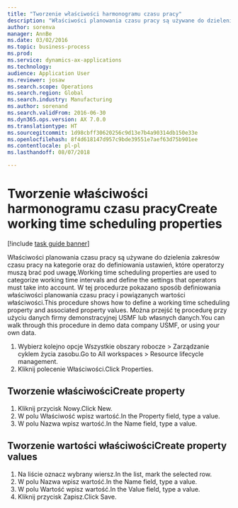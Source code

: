 ```yaml
--- 
title: "Tworzenie właściwości harmonogramu czasu pracy"
description: "Właściwości planowania czasu pracy są używane do dzielenia zakresów czasu pracy na kategorie oraz do definiowania ustawień, które operatorzy muszą brać pod uwagę."
author: sorenva
manager: AnnBe
ms.date: 03/02/2016
ms.topic: business-process
ms.prod: 
ms.service: dynamics-ax-applications
ms.technology: 
audience: Application User
ms.reviewer: josaw
ms.search.scope: Operations
ms.search.region: Global
ms.search.industry: Manufacturing
ms.author: sorenand
ms.search.validFrom: 2016-06-30
ms.dyn365.ops.version: AX 7.0.0
ms.translationtype: HT
ms.sourcegitcommit: 1d98cbff30620256c9d13e7b4a90314db150e33e
ms.openlocfilehash: 8f4d618147d957c9bde39551e7aef63d75b901ee
ms.contentlocale: pl-pl
ms.lasthandoff: 08/07/2018

---
```

# <a name="create-working-time-scheduling-properties"></a><span data-ttu-id="35d11-103">Tworzenie właściwości harmonogramu czasu pracy</span><span class="sxs-lookup"><span data-stu-id="35d11-103">Create working time scheduling properties</span></span>

[!include [task guide banner](../../includes/task-guide-banner.md)]

<span data-ttu-id="35d11-104">Właściwości planowania czasu pracy są używane do dzielenia zakresów czasu pracy na kategorie oraz do definiowania ustawień, które operatorzy muszą brać pod uwagę.</span><span class="sxs-lookup"><span data-stu-id="35d11-104">Working time scheduling properties are used to categorize working time intervals and define the settings that operators must take into account.</span></span> <span data-ttu-id="35d11-105">W tej procedurze pokazano sposób definiowania właściwości planowania czasu pracy i powiązanych wartości właściwości.</span><span class="sxs-lookup"><span data-stu-id="35d11-105">This procedure shows how to define a working time scheduling property and associated property values.</span></span> <span data-ttu-id="35d11-106">Można przejść tę procedurę przy użyciu danych firmy demonstracyjnej USMF lub własnych danych.</span><span class="sxs-lookup"><span data-stu-id="35d11-106">You can walk through this procedure in demo data company USMF, or using your own data.</span></span>

1. <span data-ttu-id="35d11-107">Wybierz kolejno opcje Wszystkie obszary robocze > Zarządzanie cyklem życia zasobu.</span><span class="sxs-lookup"><span data-stu-id="35d11-107">Go to All workspaces > Resource lifecycle management.</span></span>
2. <span data-ttu-id="35d11-108">Kliknij polecenie Właściwości.</span><span class="sxs-lookup"><span data-stu-id="35d11-108">Click Properties.</span></span>

## <a name="create-property"></a><span data-ttu-id="35d11-109">Tworzenie właściwości</span><span class="sxs-lookup"><span data-stu-id="35d11-109">Create property</span></span>
1. <span data-ttu-id="35d11-110">Kliknij przycisk Nowy.</span><span class="sxs-lookup"><span data-stu-id="35d11-110">Click New.</span></span>
2. <span data-ttu-id="35d11-111">W polu Właściwość wpisz wartość.</span><span class="sxs-lookup"><span data-stu-id="35d11-111">In the Property field, type a value.</span></span>
3. <span data-ttu-id="35d11-112">W polu Nazwa wpisz wartość.</span><span class="sxs-lookup"><span data-stu-id="35d11-112">In the Name field, type a value.</span></span>

## <a name="create-property-values"></a><span data-ttu-id="35d11-113">Tworzenie wartości właściwości</span><span class="sxs-lookup"><span data-stu-id="35d11-113">Create property values</span></span>
1. <span data-ttu-id="35d11-114">Na liście oznacz wybrany wiersz.</span><span class="sxs-lookup"><span data-stu-id="35d11-114">In the list, mark the selected row.</span></span>
2. <span data-ttu-id="35d11-115">W polu Nazwa wpisz wartość.</span><span class="sxs-lookup"><span data-stu-id="35d11-115">In the Name field, type a value.</span></span>
3. <span data-ttu-id="35d11-116">W polu Wartość wpisz wartość.</span><span class="sxs-lookup"><span data-stu-id="35d11-116">In the Value field, type a value.</span></span>
4. <span data-ttu-id="35d11-117">Kliknij przycisk Zapisz.</span><span class="sxs-lookup"><span data-stu-id="35d11-117">Click Save.</span></span>


